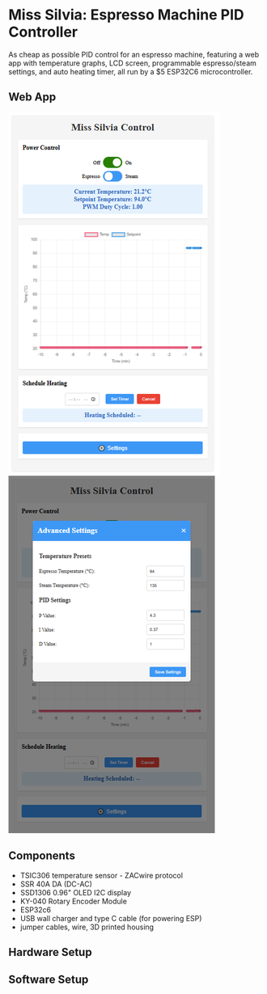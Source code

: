 # Miss Silvia: Espresso Machine PID Controller
As cheap as possible PID control for an espresso machine, featuring a web app with temperature graphs, LCD screen, programmable espresso/steam settings, and auto heating timer, all run by a $5 ESP32C6 microcontroller.

## Web App
![Screenshot of the front page of the web app](/assets/images/web_app.png)  ![Screenshot of the settings page of the web app](/assets/images/settings.png)

## Components
- TSIC306 temperature sensor - ZACwire protocol
- SSR 40A DA (DC-AC)
- SSD1306 0.96" OLED I2C display
- KY-040 Rotary Encoder Module
- ESP32c6
- USB wall charger and type C cable (for powering ESP)
- jumper cables, wire, 3D printed housing

## Hardware Setup

## Software Setup

